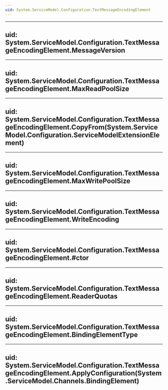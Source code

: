 ```yaml
---
uid: System.ServiceModel.Configuration.TextMessageEncodingElement
---
```


---
uid: System.ServiceModel.Configuration.TextMessageEncodingElement.MessageVersion
---

---
uid: System.ServiceModel.Configuration.TextMessageEncodingElement.MaxReadPoolSize
---

---
uid: System.ServiceModel.Configuration.TextMessageEncodingElement.CopyFrom(System.ServiceModel.Configuration.ServiceModelExtensionElement)
---

---
uid: System.ServiceModel.Configuration.TextMessageEncodingElement.MaxWritePoolSize
---

---
uid: System.ServiceModel.Configuration.TextMessageEncodingElement.WriteEncoding
---

---
uid: System.ServiceModel.Configuration.TextMessageEncodingElement.#ctor
---

---
uid: System.ServiceModel.Configuration.TextMessageEncodingElement.ReaderQuotas
---

---
uid: System.ServiceModel.Configuration.TextMessageEncodingElement.BindingElementType
---

---
uid: System.ServiceModel.Configuration.TextMessageEncodingElement.ApplyConfiguration(System.ServiceModel.Channels.BindingElement)
---
